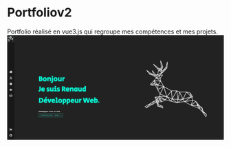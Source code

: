 # Portfoliov2

Portfolio réalisé en vue3.js qui regroupe mes compétences et mes projets.
![alt text](https://raw.githubusercontent.com/Renaudfradin/PortfolioV2/master/src/assets/Captureportv21.PNG)